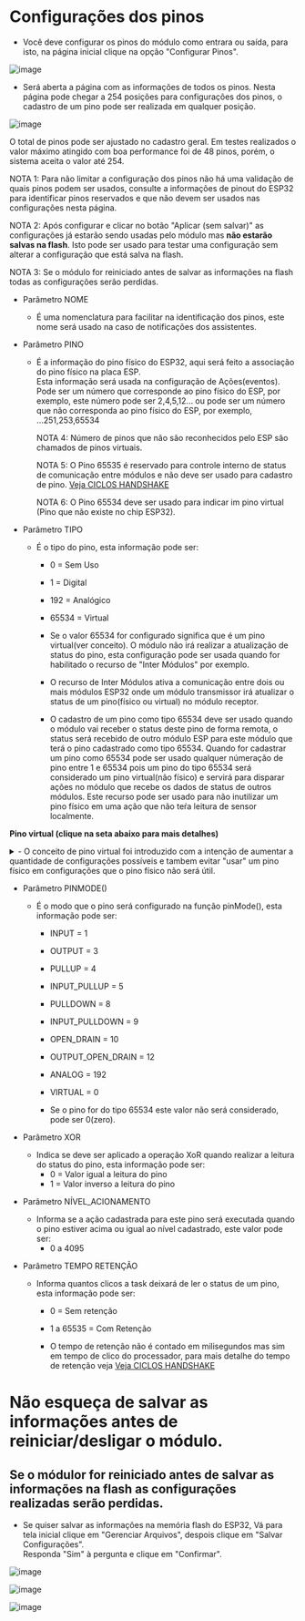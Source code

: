 # Configurações dos pinos

- Você deve configurar os pinos do módulo como entrara ou saída, para isto, na página inicial clique na opção "Configurar Pinos".<br>

![image](https://github.com/rede-analista/smcr/blob/develop/manual/telas/c_pinos_t0.png)


- Será aberta a página com as informações de todos os pinos. Nesta página pode chegar a 254 posições para configurações dos pinos, o cadastro de um pino pode ser realizada em qualquer posição.<br>

![image](https://github.com/rede-analista/smcr/blob/develop/manual/telas/c_pinos_t1.png)


O total de pinos pode ser ajustado no cadastro geral. Em testes realizados o valor máximo atingido com boa performance foi de 48 pinos, porém, o sistema aceita o valor até 254.<br>


NOTA 1: Para não limitar a configuração dos pinos não há uma validação de quais pinos podem ser usados, consulte a informações de pinout do ESP32 para identificar pinos reservados e que não devem ser usados nas configurações nesta página.<br>

NOTA 2: Após configurar e clicar no botão "Aplicar (sem salvar)" as configurações já estarão sendo usadas pelo módulo mas **não estarão salvas na flash**. Isto pode ser usado para testar uma configuração sem alterar a configuração que está salva na flash.<br>

NOTA 3: Se o módulo for reiniciado antes de salvar as informações na flash todas as configurações serão perdidas.<br>

- Parâmetro NOME
  - É uma nomenclatura para facilitar na identificação dos pinos, este nome será usado na caso de notificações dos assistentes.

- Parâmetro PINO
  - É a informação do pino físico do ESP32, aqui será feito a associação do pino físico na placa ESP.<br>
    Esta informação será usada na configuração de Ações(eventos).<br>
    Pode ser um número que corresponde ao pino físico do ESP, por exemplo, este número pode ser 2,4,5,12... ou pode ser um número que não corresponda ao pino físico do ESP, por exemplo, ...251,253,65534<br>

    NOTA 4: Número de pinos que não são reconhecidos pelo ESP são chamados de pinos virtuais.<br>

    NOTA 5: O Pino 65535 é reservado para controle interno de status de comunicação entre módulos e não deve ser usado para cadastro de pino. [Veja CICLOS HANDSHAKE](intermod.md)

    NOTA 6: O Pino 65534 deve ser usado para indicar im pino virtual (Pino que não existe no chip ESP32).<br>

- Parâmetro TIPO
  - É o tipo do pino, esta informação pode ser:
    - 0 = Sem Uso
    - 1 = Digital
    - 192 = Analógico
    - 65534 = Virtual
  
    - Se o valor 65534 for configurado significa que é um pino virtual(ver conceito). O módulo não irá realizar a atualização de status do pino, esta configuração pode ser usada quando for habilitado o recurso de "Inter Módulos" por exemplo.<br>

    - O recurso de Inter Módulos ativa a comunicação entre dois ou mais módulos ESP32 onde um módulo transmissor irá atualizar o status de um pino(físico ou virtual) no módulo receptor.<br>
    
    - O cadastro de um pino como tipo 65534 deve ser usado quando o módulo vai receber o status deste pino de forma remota, o status será recebido de outro módulo ESP para este módulo que terá o pino cadastrado como tipo 65534. Quando for cadastrar um pino como 65534 pode ser usado qualquer númeração de pino entre 1 e 65534 pois um pino do tipo 65534 será considerado um pino virtual(não físico) e servirá para disparar ações no módulo que recebe os dados de status de outros módulos. Este recurso pode ser usado para não inutilizar um pino físico em uma ação que não teŕa leitura de sensor localmente.

**Pino virtual (clique na seta abaixo para mais detalhes)**
<details>
<summary>- O conceito de pino virtual foi introduzido com a intenção de aumentar a quantidade de configurações possíveis e tambem evitar "usar" um pino físico em configurações que o pino físico não será útil.</summary>

- Considere um ambiente em que tem vários módulos com várias funções, neste tipo de ambiente facilmente voce pode se impedido de usar pinos iguais entre módulos devido a conflito de identificação de pinos, ou ainda ter poucos pinos disponíveis para realizar suas configurações.<br>

![image](https://github.com/rede-analista/smcr/blob/develop/manual/telas/t_top_0.png)

<br>
<br>
<br>
<br>
  - Imagine de voce possui um módulo que tem um botão e um buzzer como se fosse uma campainha no portão.<br>
  - Imagine que também possui um segundo módulo que fica dentro de casa para receber a informação que a campainha foi acionada.<br>
<br>
<br>
<br>
<br>
<br>
<br>
- Exemplo de funcionamento **SEM USAR** o recurso de pino virtual.<br>

![image](https://github.com/rede-analista/smcr/blob/develop/manual/telas/t_top_3.png)


<br>
<br>  
  - Veja que o pino de origem precisa ser o mesmo nas duas placas. Considerando que uma placa esp possui em média 25 pinos GPIO, poderíamos ter no máximo 12 pinos de entrada e 12 pinos de saída póis para cada saída a ŕincípio teríamos uma entrada que vai gerar o disparo.<br>
    - Pino Origem == Pino de entrada == Pino de sensor (botão, reed switch, etc.).<br>
    - Pino Destino == Pino de saída == Pino de controle (buzzer, led, relé, etc.).<br>
  - Para acionar uma saída(pino destino) é preciso ter uma entrada(pino origem).<br>
  - Quando o botão for acionado, o transmissor vai enviar a informação que o pino 4 foi acionado para o receptor. O receptor recebe a informação do pino 4 acionado e também aciona o pino 23.<br>
  - Neste caso o pino 4 do módulo receptor **NÃO PODERÁ** mais ser usado para outra função mesmo que não tenha nehum sensor físico associado ao pino 4.<br>
  - Se quiser configurar um módulo como central onde não teŕa nenhum sensor conectado na central poderá ter apenas 12 pinos de saídas para indicar alertas pois outros 12 pinos serão usados como entrada recebendo status de outros módulos transmissores.<br>
<br>
<br>
<br>
<br>
<br>
<br>
- Exemplo de funcionamento **USANDO** o recurso de pino virtual.<br>

![image](https://github.com/rede-analista/smcr/blob/develop/manual/telas/t_top_4.png)

 
  - Veja agora que o pino de origem não precisa ser o mesmo nas duas placas, porém, voce não está usando um número de pino físico válido. Neste caso todas as GPIO poderão ser usadas como saídas (destinos) para informar alertas.<br>
    - Pino Origem == Pino de entrada == Pino de sensor (botão, reed switch, etc.).<br>
    - Pino Destino == Pino de saída == Pino de controle (buzzer, led, relé, etc.).<br>
  - Para acionar uma saída(pino destino) é preciso ter uma entrada(pino origem).<br>
  - Quando o botão for acionado, o transmissor vai enviar a informação que o pino 200 foi acionado para o receptor. O receptor recebe a informação do pino 200 acionado e também aciona o pino 23.<br>
  - Neste caso o pino 4 do módulo receptor **PODERÁ** mais ser usado para outra função.<br>
  - Se quiser configurar um módulo como central onde não terá nenhum sensor conectado na central poderá usar todos os pinos como saídas para indicar alertas pois os pinos de entrada serão virtuais.<br>
<br>
<br>
<br>
<br>
<br>
<br>
- Exemplo de funcionamento USANDO o recurso de pino virtual com 2 módulos transmissores.<br>

![image](https://github.com/rede-analista/smcr/blob/develop/manual/telas/t_top_5.png)


  - Veja que o pino de origem pode ser o mesmo nas duas placas, porém, voce não está usando um número de pino físico válido. Neste caso todas as GPIO poderão ser usadas como saídas (destinos) para informar alertas.<br>
    - Pino Origem == Pino de entrada == Pino de sensor (botão, reed switch, etc.).<br>
    - Pino Destino == Pino de saída == Pino de controle (buzzer, led, relé, etc.).<br>
  - Para acionar uma saída(pino destino) é preciso ter uma entrada(pino origem).<br>
  - Note que não precisa haver relação entre os pinos das placas transmissores e receptoras. Precisa apenas ficar atento ao conflito de pinos em uma mesma placa.
<br>
<br>
<br>
<br>
<br>
<br>
</details>
    

- Parâmetro PINMODE()
  - É o modo que o pino será configurado na função pinMode(), esta informação pode ser:
    - INPUT = 1
    - OUTPUT = 3
    - PULLUP = 4
    - INPUT_PULLUP = 5
    - PULLDOWN = 8
    - INPUT_PULLDOWN = 9
    - OPEN_DRAIN = 10
    - OUTPUT_OPEN_DRAIN = 12
    - ANALOG = 192
    - VIRTUAL = 0

    - Se o pino for do tipo 65534 este valor não será considerado, pode ser 0(zero).

- Parâmetro XOR
  - Indica se deve ser aplicado a operação XoR quando realizar a leitura do status do pino, esta informação pode ser:
    - 0 = Valor igual a leitura do pino
    - 1 = Valor inverso a leitura do pino

- Parâmetro NÍVEL_ACIONAMENTO
  - Informa se a ação cadastrada para este pino será executada quando o pino estiver acima ou igual ao nível cadastrado, este valor pode ser:
    - 0 a 4095

- Parâmetro TEMPO RETENÇÃO
  - Informa quantos clicos a task deixará de ler o status de um pino, esta informação pode ser:
    - 0 = Sem retenção
    - 1 a 65535 = Com Retenção

    - O tempo de retenção não é contado em milisegundos mas sim em tempo de clico do processador, para mais detalhe do tempo de retenção veja [Veja CICLOS HANDSHAKE](intermod.md)


 # Não esqueça de salvar as informações antes de reiniciar/desligar o módulo.
## Se o módulor for reiniciado antes de salvar as informações na flash as configurações realizadas serão perdidas.

- Se quiser salvar as informações na memória flash do ESP32, Vá para tela inicial clique em "Gerenciar Arquivos", despois clique em "Salvar Configurações".<br>
  Responda "Sim" à pergunta e clique em "Confirmar".<br>

![image](https://github.com/rede-analista/smcr/blob/develop/manual/telas/t_salvar_t1.png)

![image](https://github.com/rede-analista/smcr/blob/develop/manual/telas/t_salvar_t2.png)

![image](https://github.com/rede-analista/smcr/blob/develop/manual/telas/t_salvar_t3.png)